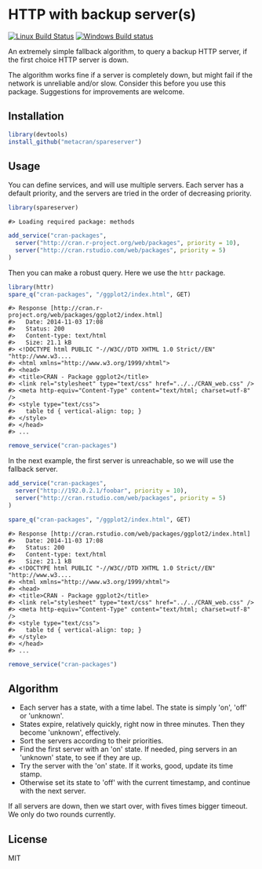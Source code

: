 


# HTTP with backup server(s)

[![Linux Build Status](https://travis-ci.org/metacran/spareserver.png?branch=master)](https://travis-ci.org/metacran/spareserver)
[![Windows Build status](https://ci.appveyor.com/api/projects/status/github/metacran/spareserver)](https://ci.appveyor.com/project/gaborcsardi/spareserver)

An extremely simple fallback algorithm, to query a backup HTTP server,
if the first choice HTTP server is down.

The algorithm works fine if a server is completely down, but might fail if
the network is unreliable and/or slow. Consider this before you use this
package. Suggestions for improvements are welcome.

## Installation


```r
library(devtools)
install_github("metacran/spareserver")
```

## Usage

You can define services, and will use multiple servers.
Each server has a default priority, and the servers are
tried in the order of decreasing priority.


```r
library(spareserver)
```

```
#> Loading required package: methods
```

```r
add_service("cran-packages",
  server("http://cran.r-project.org/web/packages", priority = 10),
  server("http://cran.rstudio.com/web/packages", priority = 5)
)
```

Then you can make a robust query. Here we use the `httr` package.


```r
library(httr)
spare_q("cran-packages", "/ggplot2/index.html", GET)
```

```
#> Response [http://cran.r-project.org/web/packages/ggplot2/index.html]
#>   Date: 2014-11-03 17:08
#>   Status: 200
#>   Content-type: text/html
#>   Size: 21.1 kB
#> <!DOCTYPE html PUBLIC "-//W3C//DTD XHTML 1.0 Strict//EN" "http://www.w3....
#> <html xmlns="http://www.w3.org/1999/xhtml">
#> <head>
#> <title>CRAN - Package ggplot2</title>
#> <link rel="stylesheet" type="text/css" href="../../CRAN_web.css" />
#> <meta http-equiv="Content-Type" content="text/html; charset=utf-8" />
#> <style type="text/css">
#>   table td { vertical-align: top; }
#> </style>
#> </head>
#> ...
```

```r
remove_service("cran-packages")
```

In the next example, the first server is unreachable,
so we will use the fallback server.


```r
add_service("cran-packages",
  server("http://192.0.2.1/foobar", priority = 10),
  server("http://cran.rstudio.com/web/packages", priority = 5)
)
```


```r
spare_q("cran-packages", "/ggplot2/index.html", GET)
```

```
#> Response [http://cran.rstudio.com/web/packages/ggplot2/index.html]
#>   Date: 2014-11-03 17:08
#>   Status: 200
#>   Content-type: text/html
#>   Size: 21.1 kB
#> <!DOCTYPE html PUBLIC "-//W3C//DTD XHTML 1.0 Strict//EN" "http://www.w3....
#> <html xmlns="http://www.w3.org/1999/xhtml">
#> <head>
#> <title>CRAN - Package ggplot2</title>
#> <link rel="stylesheet" type="text/css" href="../../CRAN_web.css" />
#> <meta http-equiv="Content-Type" content="text/html; charset=utf-8" />
#> <style type="text/css">
#>   table td { vertical-align: top; }
#> </style>
#> </head>
#> ...
```

```r
remove_service("cran-packages")
```

## Algorithm

* Each server has a state, with a time label. The state is simply 'on',
  'off' or 'unknown'.
* States expire, relatively quickly, right now in three minutes. Then they
  become 'unknown', effectively.
* Sort the servers according to their priorities.
* Find the first server with an 'on' state. If needed, ping
  servers in an 'unknown' state, to see if they are up.
* Try the server with the 'on' state. If it works, good, update
  its time stamp.
* Otherwise set its state to 'off' with the current timestamp,
  and continue with the next server.

If all servers are down, then we start over, with fives times bigger
timeout. We only do two rounds currently.

## License

MIT
